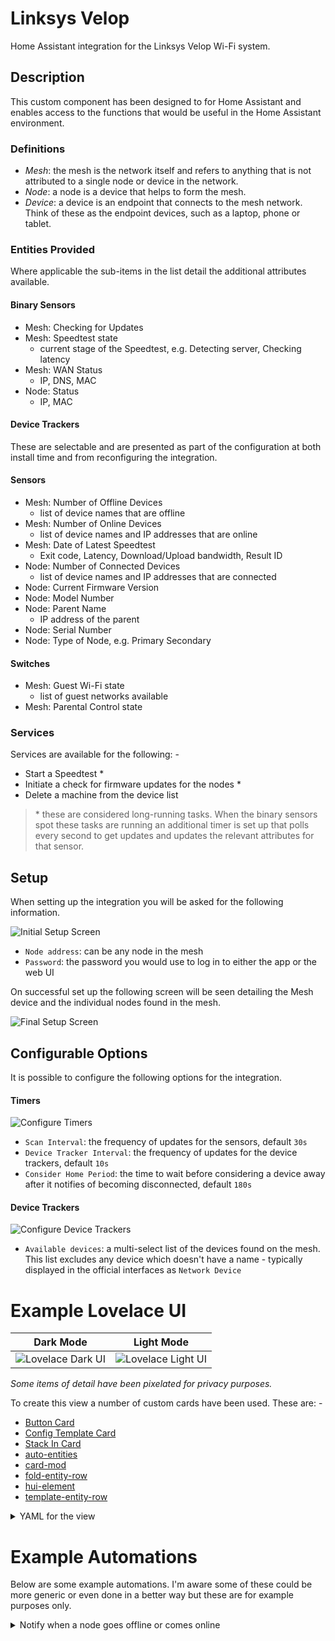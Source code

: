 
# Linksys Velop

Home Assistant integration for the Linksys Velop Wi-Fi system.

## Description

This custom component has been designed to for Home Assistant and enables 
access to the functions that would be useful in the Home Assistant environment.

### Definitions
 
- _Mesh_: the mesh is the network itself and refers to anything that is not 
  attributed to a single node or device in  the network.
- _Node_: a node is a device that helps to form the mesh.
- _Device_: a device is an endpoint that connects to the mesh network. Think 
  of these as the endpoint devices, such as a laptop, phone or tablet. 

### Entities Provided
Where applicable the sub-items in the list detail the additional attributes 
available.

#### Binary Sensors

- Mesh: Checking for Updates
- Mesh: Speedtest state
  - current stage of the Speedtest, e.g. Detecting server, Checking latency
- Mesh: WAN Status
  - IP, DNS, MAC
- Node: Status
  - IP, MAC

#### Device  Trackers

These are selectable and are presented as part of the configuration at both 
install time and from reconfiguring the integration.

#### Sensors

- Mesh: Number of Offline Devices
  - list of device names that are offline
- Mesh: Number of Online Devices
  - list of device names and IP addresses that are online
- Mesh: Date of Latest Speedtest
  - Exit code, Latency, Download/Upload bandwidth, Result ID
- Node: Number of Connected Devices
  - list of device names and IP addresses that are connected
- Node: Current Firmware Version
- Node: Model Number
- Node: Parent Name
  - IP address of the parent
- Node: Serial Number
- Node: Type of Node, e.g. Primary Secondary

#### Switches

- Mesh: Guest Wi-Fi state
  - list of guest networks available
- Mesh: Parental Control state

### Services

Services are available for the following: -

- Start a Speedtest &ast;
- Initiate a check for firmware updates for the nodes &ast;
- Delete a machine from the device list

> &ast; these are considered long-running tasks. When the binary sensors spot 
  these tasks are running an additional timer is set up that polls every 
  second to get updates and updates the relevant attributes for that sensor.    

## Setup

When setting up the integration you will be asked for the following information.

![Initial Setup Screen](https://github.com/uvjim/linksys_velop/raw/main/images/setup_user.png)

- `Node address`: can be any node in the mesh
- `Password`: the password you would use to log in to either the app or the 
  web UI

On successful set up the following screen will be seen detailing the Mesh 
device and the individual nodes found in the mesh.

![Final Setup Screen](https://github.com/uvjim/linksys_velop/raw/main/images/setup_final.png)

## Configurable Options

It is possible to configure the following options for the integration.

#### Timers

![Configure Timers](https://github.com/uvjim/linksys_velop/raw/main/images/config_timers.png)

- `Scan Interval`: the frequency of updates for the sensors, default `30s`
- `Device Tracker Interval`: the frequency of updates for the device 
  trackers, default `10s`
- `Consider Home Period`: the time to wait before considering a device away 
  after it notifies of becoming disconnected, default `180s`

#### Device Trackers

![Configure Device Trackers](https://github.com/uvjim/linksys_velop/raw/main/images/config_device_trackers.png)

- `Available devices`: a multi-select list of the devices found on the mesh. 
  This list excludes any device which doesn't have a name - typically 
  displayed in the official interfaces as `Network Device`

# Example Lovelace UI

| Dark Mode | Light Mode |
|:---:|:---:|
| ![Lovelace Dark UI](https://github.com/uvjim/linksys_velop/raw/main/images/lovelace_dark.png) | ![Lovelace Light UI](https://github.com/uvjim/linksys_velop/raw/main/images/lovelace_light.png) |

*Some items of detail have been pixelated for privacy purposes.*

To create this view a number of custom cards have been used.  These are: -

- [Button Card](https://github.com/custom-cards/button-card)
- [Config Template Card](https://github.com/thomasloven/lovelace-hui-element)
- [Stack In Card](https://github.com/custom-cards/stack-in-card)
- [auto-entities](https://github.com/thomasloven/lovelace-auto-entities)
- [card-mod](https://github.com/thomasloven/lovelace-card-mod)
- [fold-entity-row](https://github.com/thomasloven/lovelace-fold-entity-row)
- [hui-element](https://github.com/thomasloven/lovelace-hui-element)
- [template-entity-row](https://github.com/thomasloven/lovelace-template-entity-row)

<details>
  <summary>YAML for the view</summary>

  ```yaml
  - title: Mesh
    path: mesh
    icon: ''
    badges: []
    cards:
      - type: custom:button-card
        color_type: blank-card
      - type: custom:stack-in-card
        view_layout:
          grid-area: first
        cards:
          - type: custom:button-card
            entity: binary_sensor.velop_mesh_wan_status
            show_name: false
            icon: hass:web
            tap_action:
              action: none
            custom_fields:
              attr_dns_servers: '[[[ return entity.attributes.dns ]]]'
              attr_public_ip: '[[[ return entity.attributes.ip ]]]'
              attr_speedtest_latest: |
                [[[
                  var entity_speedtest = states['sensor.velop_mesh_speedtest_latest']          
                  var d = new Date(entity_speedtest.state)
                  return d.toLocaleString()
                ]]]
              attr_speedtest_details: |
                [[[
                  var round2 = (num) => Math.round(num * 100) / 100
                  var spacing_internal = 5
                  var spacing_external = 30
                  var icon_size = 22
                  var entity_speedtest = states['sensor.velop_mesh_speedtest_latest']
                  var latency = entity_speedtest.attributes.latency
                  var download_bandwidth = round2(entity_speedtest.attributes.download_bandwidth / 1024)
                  var upload_bandwidth = round2(entity_speedtest.attributes.upload_bandwidth / 1024)        

                  return `<span style="margin-right: ${spacing_external}px;">
                            <ha-icon icon="hass:swap-horizontal" style="width: ${icon_size}px;"></ha-icon>
                            <span>${latency}ms</span>
                          </span>
                          <span style="margin-right: ${spacing_external}px;">
                            <ha-icon icon="hass:cloud-download-outline" style="width: ${icon_size}px;"></ha-icon>
                            <span>${download_bandwidth} Mbps</span>
                          </span>
                          <span>
                            <ha-icon icon="hass:cloud-upload-outline" style="width: ${icon_size}px;"></ha-icon>
                            <span>${upload_bandwidth} Mbps</span>
                          </span>
                          `
                ]]]
            state:
              - value: 'on'
                color: darkcyan
              - value: 'off'
                color: darkred
            styles:
              card:
                - padding: 16px
              grid:
                - grid-template-areas: >-
                    "attr_dns_servers . attr_public_ip" "i i i"
                    "attr_speedtest_details attr_speedtest_details
                    attr_speedtest_details" "attr_speedtest_latest
                    attr_speedtest_latest attr_speedtest_latest"
                - grid-template-rows: 5% 1fr 15% 5%
                - grid-template-columns: 1fr min-content 1fr
              custom_fields:
                attr_dns_servers:
                  - justify-self: self-start
                attr_public_ip:
                  - justify-self: self-end
            extra_styles: >
              div[id^="attr_"] { font-size: smaller; color:
              var(--disabled-text-color);

              }

              div[id^="attr_speedtest_"] { margin-top: 10px; }

              #attr_speedtest_latest::before { content: 'As at:' }

              #attr_public_ip::before { content: 'Public IP: ' }

              #attr_dns_servers::before { content: 'DNS: ' }
          - type: entities
            entities:
              - type: conditional
                conditions:
                  - entity: binary_sensor.velop_mesh_speedtest_status
                    state: 'on'
                row:
                  type: divider
              - type: conditional
                conditions:
                  - entity: binary_sensor.velop_mesh_speedtest_status
                    state: 'on'
                row:
                  type: custom:button-card
                  entity: binary_sensor.velop_mesh_speedtest_status
                  show_icon: false
                  show_name: false
                  show_label: true
                  label: '[[[ return entity.attributes.status ]]]'
                  tap_action:
                    action: none
                  styles:
                    card:
                      - box-shadow: none
                      - padding: 4px
                card_mod:
                  style:
                    hui-attribute-row$:
                      hui-generic-entity-row$: >
                        state-badge, .info.pointer.text-content { display: none;
                        }
                      hui-generic-entity-row: >
                        div { text-align: center !important; width: 100%;
                        margin: 0; padding: 4px; }
              - type: divider
              - type: custom:stack-in-card
                mode: horizontal
                keep:
                  margin: true
                card_mod:
                  style: |
                    ha-card { box-shadow: none }
                cards:
                  - type: custom:button-card
                    entity: binary_sensor.velop_mesh_check_for_updates_status
                    tap_action:
                      action: call-service
                      service: linksys_velop.check_updates
                    name: Check for Update
                    icon: hass:update
                    state:
                      - value: 'on'
                        color: darkcyan
                        icon: hass:refresh
                        spin: true
                      - value: 'off'
                        color: var(--primary-text-color)
                    styles:
                      card:
                        - margin-bottom: 3px
                      name:
                        - white-space: normal
                        - font-size: smaller
                        - color: |
                            [[[
                              var ret = 'var(--primary-text-color)'
                              if (entity.state == 'on') {
                                ret = 'darkcyan'
                              }
                              return ret
                            ]]]
                  - type: custom:button-card
                    entity: switch.velop_mesh_guest_wi_fi
                    tap_action:
                      action: none
                    name: Guest<br />Wi-Fi
                    state:
                      - value: 'on'
                        color: darkcyan
                      - value: 'off'
                        color: var(--primary-text-color)
                    styles:
                      card:
                        - margin-bottom: 3px
                      name:
                        - font-size: smaller
                        - color: |
                            [[[
                              var ret = 'var(--primary-text-color)'
                              if (entity.state == 'on') {
                                ret = 'darkcyan'
                              }
                              return ret
                            ]]]
                  - type: custom:button-card
                    entity: switch.velop_mesh_parental_control
                    tap_action:
                      action: toggle
                    name: Parental<br />Control
                    state:
                      - value: 'on'
                        color: darkcyan
                      - value: 'off'
                        color: var(--primary-text-color)
                    styles:
                      card:
                        - margin-bottom: 3px
                      name:
                        - font-size: smaller
                        - color: |
                            [[[
                              var ret = 'var(--primary-text-color)'
                              if (entity.state == 'on') {
                                ret = 'darkcyan'
                              }
                              return ret
                            ]]]
                  - type: custom:button-card
                    entity: binary_sensor.velop_mesh_speedtest_status
                    tap_action:
                      action: call-service
                      service: linksys_velop.start_speedtest
                    name: Speedtest
                    icon: hass:refresh
                    state:
                      - value: 'on'
                        color: darkcyan
                        spin: true
                      - value: 'off'
                        color: var(--primary-text-color)
                    styles:
                      card:
                        - margin-bottom: 3px
                      name:
                        - font-size: smaller
                        - color: |
                            [[[
                              var ret = 'var(--primary-text-color)'
                              if (entity.state == 'on') {
                                ret = 'darkcyan'
                              }
                              return ret
                            ]]]
              - type: divider
              - type: custom:fold-entity-row
                padding: 0
                clickable: true
                head:
                  type: custom:template-entity-row
                  entity: sensor.velop_mesh_online_devices
                  name: >-
                    {{ state_attr(config.entity,
                    'friendly_name').split(':')[1].strip() }}
                  card_mod:
                    style: |
                      state-badge { display: none; }
                      state-badge + div { margin-left: 8px !important; }
                      .info.pointer { font-weight: 500; }
                      .state { margin-right: 10px; }
                entities:
                  - type: custom:hui-element
                    card_type: markdown
                    card_mod:
                      style:
                        .: |
                          ha-card { border-radius: 0px; box-shadow: none; }
                          ha-markdown { padding: 16px 0px 0px !important; }
                        ha-markdown$: >
                          table { width: 100%; }

                          tbody tr:nth-child(2n+1) { background-color:
                          var(--table-row-background-color); }

                          thead tr th, tbody tr td { padding: 0px 10px; }
                    content: >
                      {% set devices =
                      state_attr('sensor.velop_mesh_online_devices', 'devices')
                      %} | # | Name | IP |

                      |:---:|---|---:| {%- for device in devices -%}
                        {% set idx = loop.index %}
                        {%- for device_name, device_ip in device.items() %}
                      {{ "| {} | {} | {} |".format(idx, device_name,
                      ",".join(device_ip)) }}
                        {%- endfor %}
                      {%- endfor %}
              - type: custom:fold-entity-row
                padding: 0
                clickable: true
                head:
                  type: custom:template-entity-row
                  entity: sensor.velop_mesh_offline_devices
                  name: >-
                    {{ state_attr(config.entity,
                    'friendly_name').split(':')[1].strip() }}
                  card_mod:
                    style: |
                      state-badge { display: none; }
                      state-badge + div { margin-left: 8px !important; }
                      .info.pointer { font-weight: 500; }
                      .state { margin-right: 10px; }
                entities:
                  - type: custom:hui-element
                    card_type: markdown
                    card_mod:
                      style:
                        .: |
                          ha-card { border-radius: 0px; box-shadow: none; }
                          ha-markdown { padding: 16px 0px 0px !important; }
                        ha-markdown$: >
                          table { width: 100%; }

                          tbody tr:nth-child(2n+1) { background-color:
                          var(--table-row-background-color); }

                          thead tr th, tbody tr td { padding: 0px 10px; }
                    content: >
                      {% set devices =
                      state_attr('sensor.velop_mesh_offline_devices', 'devices')
                      %}

                      | # | Name |

                      |:---:|---|

                      {% for device in devices %} {{ "| {} | {}
                      |".format(loop.index, device) }}

                      {% endfor %}
      - type: custom:auto-entities
        card:
          type: vertical-stack
        card_param: cards
        filter:
          include:
            - entity_id: /^binary_sensor\.velop_(?!(mesh)).*_status/
              options:
                type: custom:config-template-card
                variables:
                  ID_CONNECTED_DEVICES: >
                    "sensor." +
                    "this.entity_id".split(".")[1].split("_").slice(0,
                    -1).join("_") + "_connected_devices"
                  ID_MODEL: >
                    "sensor." +
                    "this.entity_id".split(".")[1].split("_").slice(0,-1).join("_")
                    + "_model"
                  ID_PARENT: >
                    "sensor." +
                    "this.entity_id".split(".")[1].split("_").slice(0,-1).join("_")
                    + "_parent"
                  ID_SERIAL: >
                    "sensor." +
                    "this.entity_id".split(".")[1].split("_").slice(0,-1).join("_")
                    + "_serial"
                  CONNECTED_DEVICES_TEXT: |
                    (entity_id) => {
                      var ret = `
                    | # | Name | IP |
                    |:---:|---|---:|
                    `
                      if (states[entity_id].attributes.devices) {
                        states[entity_id].attributes.devices.forEach((device, idx) => {
                          ret += "| " + (idx + 1) + " | " + device.name + " | " + device.ip + " |\n"
                        })
                      }
                      return ret
                    }
                entities:
                  - ${ID_CONNECTED_DEVICES}
                  - ${ID_MODEL}
                  - ${ID_PARENT}
                  - ${ID_SERIAL}
                card:
                  type: custom:stack-in-card
                  cards:
                    - type: custom:button-card
                      entity: this.entity_id
                      aspect_ratio: 3/1
                      size: 100%
                      show_entity_picture: true
                      show_last_changed: true
                      show_state: true
                      entity_picture: >-
                        ${'/local/velop_nodes/' + states[ID_MODEL].state +
                        '.png'}
                      name: |
                        [[[
                          var ret = entity.attributes.friendly_name
                          if (ret) {
                            ret = ret.replace("Velop", "").split(":")[0].trim()
                          }
                          return ret || "N/A"
                        ]]]
                      state_display: |
                        [[[
                          return `<ha-icon 
                            icon="hass:checkbox-blank-circle"
                            style="width: 24px; height: 24px;">
                            </ha-icon>`
                        ]]]
                      custom_fields:
                        attr_label_model: Model
                        attr_model: ${states[ID_MODEL].state}
                        attr_label_serial: Serial
                        attr_serial: ${states[ID_SERIAL].state}
                        attr_parent: >-
                          ${(states[ID_PARENT].state && states[ID_PARENT].state
                          != 'unknown') ? 'Connected to ' +
                          states[ID_PARENT].state : 'N/A'}
                        attr_label_ip: IP Address
                        attr_ip: '[[[ return entity.attributes.ip || ''N/A'' ]]]'
                      extra_styles: >
                        div[id^="attr_"] { justify-self: end; }
                        div[id^="attr_label_"] { justify-self: start;
                        margin-left: 20px; } #label, #attr_parent { padding-top:
                        25px; font-size: smaller; }
                      styles:
                        card:
                          - padding: 16px
                        grid:
                          - grid-template-areas: >-
                              "n n attr_status" "i attr_label_model attr_model"
                              "i attr_label_serial attr_serial" "i attr_label_ip
                              attr_ip" "l l attr_parent"
                          - grid-template-rows: 1fr 1fr 1fr 1fr 1fr
                          - grid-template-columns: 15% 1fr max-content
                        name:
                          - font-size: larger
                          - justify-self: start
                          - padding-bottom: 20px
                        label:
                          - justify-self: start
                        custom_fields:
                          attr_parent:
                            - justify-self: end
                        state:
                          - position: absolute
                          - top: 8px
                          - right: 16px
                          - color: |-
                              [[[
                                return (entity.state == 'on' ? 'darkcyan' : 'darkred')
                              ]]]
                    - type: entities
                      card_mod:
                        style: |
                          #states { padding-left: 8px; padding-right: 8px; }
                      entities:
                        - type: divider
                        - type: custom:fold-entity-row
                          padding: 0
                          clickable: true
                          group_config:
                            card_mod:
                              style:
                                hui-generic-entity-row:
                                  $: >
                                    state-badge { display: none; }

                                    state-badge + div { margin-left: 8px
                                    !important; }
                          head:
                            type: custom:template-entity-row
                            entity: ${ID_CONNECTED_DEVICES}
                            name: >-
                              {% set name = state_attr(config.entity,
                              'friendly_name') %} {% if name %}
                                {{ name.split(':')[1].strip() }}
                              {% endif %}
                            card_mod:
                              style: >
                                state-badge { display: none; }

                                state-badge + div { margin-left: 8px !important;
                                }

                                .info.pointer { font-weight: 500; }

                                .state { margin-right: 10px; }
                          entities:
                            - type: custom:hui-element
                              card_type: markdown
                              card_mod:
                                style:
                                  .: >
                                    ha-card { border-radius: 0px; box-shadow:
                                    none; }

                                    ha-markdown { padding: 16px 0px 0px
                                    !important; }
                                  ha-markdown$: >
                                    table { width: 100%; }

                                    tbody tr:nth-child(2n+1) { background-color:
                                    var(--table-row-background-color); }

                                    thead tr th, tbody tr td { padding: 0px
                                    10px; }
                              content: ${CONNECTED_DEVICES_TEXT(ID_CONNECTED_DEVICES)}
  ```
</details>

# Example Automations

Below are some example automations. I'm aware some of these could be more 
generic or even done in a better way but these are for example purposes only.

<details>
  <summary>Notify when a node goes offline or comes online</summary>

  ```yaml
  alias: 'Notify: Velop node online/offline'
  description: ''
  trigger:
    - platform: state
      entity_id: binary_sensor.velop_utility_status
      id: Node Online
      from: 'off'
      to: 'on'
    - platform: state
      entity_id: binary_sensor.velop_utility_status
      id: Node Offline
      from: 'on'
      to: 'off'
  condition: []
  action:
    - choose:
        - conditions:
            - condition: trigger
              id: Node Online
          sequence:
            - service: persistent_notification.create
              data:
                message: Node is online
        - conditions:
            - condition: trigger
              id: Node Offline
          sequence:
            - service: persistent_notification.create
              data:
                message: Node is offline
      default: []
  mode: single
  ```
</details>
